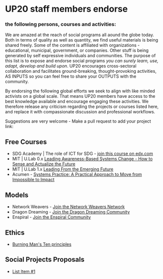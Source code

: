 # UP20 staff members endorse 
### the following persons, courses and activities:

We are amazed at the reach of social programs all aound the globe today. Both in terms of quality as well as quantity, we find useful materials is being shared freely. Some of the content is affiliated with organizations - educational, municipal, government, or companies. Other stuff is being generated by self expressive individuals and communities.
The purpose of this list is to expose and endorse social programs _you can surely learn, use, adapt, develop and build upon_.
UP20 encourages cross-sectoral collaboration and facilitates ground-breaking, thought-provoking activities, AS INPUTS so you can feel free to share your OUTPUTS with the community.

By endorsing the following global efforts we seek to align with like minded activists on a global scale. That means UP20 members have access to the best knowledge available and encourage engaging these activities. We therefore release any criticism regarding the projects or courses listed here, and replace it with compassionate discussion and professional workflows. 

Suggestions are very welcome - Make a pull request to add your project link:

## Free Courses
  * SDG Academy | The role of ICT for SDG - [join this course on edx.com](https://courses.edx.org/courses/course-v1:SDGAcademyX+ICT001+3T2018/course/)
  * MIT | U.Lab 0.x [Leading Awareness-Based Systems Change - How to Sense and Actualize the Future](https://courses.edx.org/courses/course-v1:MITx+15.671.0x+2T2016/course/)
  * MIT | U.Lab 1.x [Leading From the Emerging Future](https://courses.edx.org/courses/course-v1:MITx+15.671.1x+3T2018/course/)
  * Acumen - [Systems Practice: A Practical Approach to Move from Impossible to Impact](https://plusacumen.novoed.com/#!/courses/systems-practice-2018-3/home)
  
## Models
  * Network Weavers - [Join the Network Weavers Network](#)
  * Dragon Dreaming - [Join the Dragon Dreaming Community](#)
  * Enspiral - [Join the Enspiral Community](#)

## Ethics
  * [Burning Man's Ten principles](https://burningman.org/culture/philosophical-center/10-principles/)
  
## Social Projects Proposals
  * [List Item #1](#)

 
 
